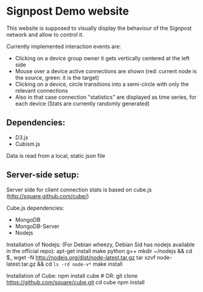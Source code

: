 # Signpost Demo website

This website is supposed to visually display the behaviour of the Signpost
network and allow to control it.

Currently implemented interaction events are:
* Clicking on a device group owner it gets vertically centered at the left side
* Mouse over a device active connections are shown (red: current node is the
  source, green: it is the target)
* Clicking on a device, circle transitions into a semi-circle with only the
  relevant connections
* Also in that case connection "statistics" are displayed as time series, for
  each device (Stats are currently randomly generated)  

Dependencies:
-------------
* D3.js
* Cubism.js  

Data is read from a local, static json file

Server-side setup:
------------------
Server side for client connection stats is based on cube.js (http://square.github.com/cube/)

Cube.js dependencies:
* MongoDB
* MongoDB-Server
* Nodejs

Installation of Nodejs:
(For Debian wheezy, Debian Sid has nodejs available in the official repo):
    apt-get install make python g++
    mkdir ~/nodejs && cd $_
    wget -N http://nodejs.org/dist/node-latest.tar.gz
    tar xzvf node-latest.tar.gz && cd `ls -rd node-v*`
    make install

Installation of Cube:
    npm install cube
    # OR: git clone https://github.com/square/cube.git
    cd cube
    npm install


